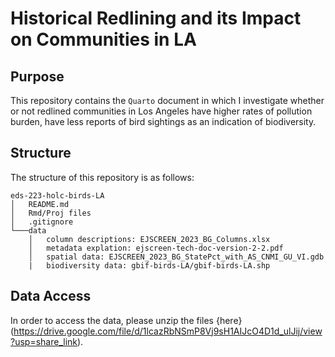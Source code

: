 # Historical Redlining and its Impact on Communities in LA


## Purpose

This repository contains the `Quarto` document in which I investigate whether or not redlined communities in Los Angeles have higher rates of pollution burden, have less reports of bird sightings as an indication of biodiversity. 

## Structure 

The structure of this repository is as follows:
```
eds-223-holc-birds-LA
│   README.md
│   Rmd/Proj files    
│   .gitignore
└───data
    │   column descriptions: EJSCREEN_2023_BG_Columns.xlsx
    │   metadata explation: ejscreen-tech-doc-version-2-2.pdf
    │   spatial data: EJSCREEN_2023_BG_StatePct_with_AS_CNMI_GU_VI.gdb
    |   biodiversity data: gbif-birds-LA/gbif-birds-LA.shp
```
## Data Access

In order to access the data, please unzip the files {here} (https://drive.google.com/file/d/1lcazRbNSmP8Vj9sH1AIJcO4D1d_ulJij/view?usp=share_link). 
